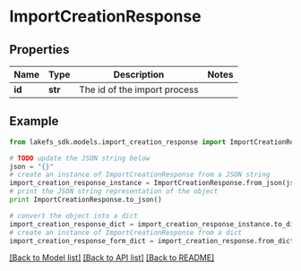 # ImportCreationResponse


## Properties

Name | Type | Description | Notes
------------ | ------------- | ------------- | -------------
**id** | **str** | The id of the import process | 

## Example

```python
from lakefs_sdk.models.import_creation_response import ImportCreationResponse

# TODO update the JSON string below
json = "{}"
# create an instance of ImportCreationResponse from a JSON string
import_creation_response_instance = ImportCreationResponse.from_json(json)
# print the JSON string representation of the object
print ImportCreationResponse.to_json()

# convert the object into a dict
import_creation_response_dict = import_creation_response_instance.to_dict()
# create an instance of ImportCreationResponse from a dict
import_creation_response_form_dict = import_creation_response.from_dict(import_creation_response_dict)
```
[[Back to Model list]](../README.md#documentation-for-models) [[Back to API list]](../README.md#documentation-for-api-endpoints) [[Back to README]](../README.md)


